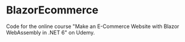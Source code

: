 # BlazorEcommerce
Code for the online course "Make an E-Commerce Website with Blazor WebAssembly in .NET 6" on Udemy.
